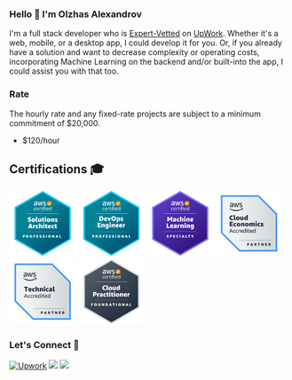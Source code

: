 ### Hello 👋 I'm Olzhas Alexandrov

I'm a full stack developer who is [Expert-Vetted](https://support.upwork.com/hc/en-us/articles/360049625454-Expert-Vetted-Talent) on [UpWork](https://www.upwork.com/freelancers/~018e2d48fa8a42e825). Whether it's a web, mobile, or a desktop app, I could develop it for you. Or, if you already have a solution and want to decrease complexity or operating costs, incorporating Machine Learning on the backend and/or built-into the app, I could assist you with that too.

### Rate

The hourly rate and any fixed-rate projects are subject to a minimum commitment of $20,000.

- $120/hour

## Certifications 🎓

<a href="https://www.credly.com/badges/0c7c8955-e89c-43a8-9c15-4f4c62acf836/public_url"><img src="images/aws-professional-solutions-architect.png" width=120 alt="AWS Certified Solutions Architect – Professional" /></a>
<a href="https://www.credly.com/badges/c04742af-7b3d-4aef-8ac1-53a262e5f8c6/public_url"><img src="images/aws-professional-devops.png" width=120 alt="AWS Certified DevOps Engineer – Professional" /></a>
<a href="https://www.credly.com/badges/b7ad4a74-2fe5-4f38-b4b2-a1daef891b15/public_url"><img src="images/aws-machine-learning.png" width=120 alt="AWS Certified Machine Learning – Specialty" /></a>
<a href="https://www.credly.com/badges/d781e5f8-6d45-40e3-9bee-9cd751370bb1/public_url"><img src="images/aws-accredited-cloud-economics.png" width=120 alt="AWS Partner: Cloud Economics Accreditation" /></a>
<a href="https://www.credly.com/badges/f419264e-dca8-452b-bd81-1c4524e68481/public_url"><img src="images/aws-accredited-technical.png" width=120 alt="AWS Partner: Accreditation (Technical)" /></a>
<a href="https://www.credly.com/badges/26bb067f-038f-413e-937a-6126f4360db0/public_url"><img src="images/aws-cloud-practitioner.png" width=120 alt="AWS Certified Cloud Practitioner" /></a>

### Let's Connect 🔗

[![Upwork](https://img.shields.io/badge/UpWork-6FDA44?style=for-the-badge&logo=Upwork&logoColor=white)](https://www.upwork.com/freelancers/~018e2d48fa8a42e825)
[![](https://img.shields.io/badge/linkedin-%230077B5.svg?&style=for-the-badge&logo=linkedin&logoColor=white0e76a8)](https://www.linkedin.com/in/o-alexandrov/)
[![](https://img.shields.io/badge/twitter-%230077B5.svg?&style=for-the-badge&logo=twitter&logoColor=white&color=00acee)](https://twitter.com/learnerdiary) 
